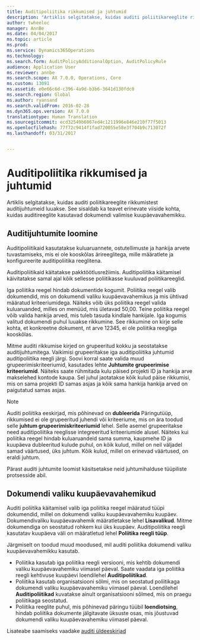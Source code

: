 ```yaml
---
title: Auditipoliitika rikkumised ja juhtumid
description: "Artiklis selgitatakse, kuidas auditi poliitikareeglite rikkumistest auditijuhtumeid luuakse. See sisaldab ka teavet erinevate viiside kohta, kuidas auditireeglite kasutavad dokumendi valimise kuupäevavahemikku."
author: twheeloc
manager: AnnBe
ms.date: 04/04/2017
ms.topic: article
ms.prod: 
ms.service: Dynamics365Operations
ms.technology: 
ms.search.form: AuditPolicyAdditionalOption, AuditPolicyRule
audience: Application User
ms.reviewer: annbe
ms.search.scope: AX 7.0.0, Operations, Core
ms.custom: 13091
ms.assetid: e0e66c6d-c396-4a9d-b3b6-3641d130fdc0
ms.search.region: Global
ms.author: ryansand
ms.search.validFrom: 2016-02-28
ms.dyn365.ops.version: AX 7.0.0
translationtype: Human Translation
ms.sourcegitcommit: ecd32549b6067ed4c1211996e846e210f77f5013
ms.openlocfilehash: 77f72c9414f1fad720055e58e3f704b9c713072f
ms.lasthandoff: 03/31/2017


---
```


# <a name="audit-policy-violations-and-cases"></a>Auditipoliitika rikkumised ja juhtumid

Artiklis selgitatakse, kuidas auditi poliitikareeglite rikkumistest auditijuhtumeid luuakse. See sisaldab ka teavet erinevate viiside kohta, kuidas auditireeglite kasutavad dokumendi valimise kuupäevavahemikku.

<a name="how-audit-cases-are-generated"></a>Auditijuhtumite loomine
-----------------------------

Auditipoliitikaid kasutatakse kuluaruannete, ostutellimuste ja hankija arvete tuvastamiseks, mis ei ole kooskõlas ärireeglitega, mille määratlete ja konfigureerite auditipoliitika reeglitena. 

Auditipoliitikaid käitatakse pakktöötlusrežiimis. Auditipoliitika käitamisel käivitatakse samal ajal kõik sellesse poliitikasse kuuluvad poliitikareeglid.

Iga poliitika reegel hindab dokumentide kogumit. Poliitika reegel valib dokumendid, mis on dokumendi valiku kuupäevavahemikus ja mis ühtivad määratud kriteeriumidega. Näiteks võib üks poliitika reegel valida kuluaruanded, milles on menüüd, mis ületavad 50,00. Teine poliitika reegel võib valida hankija arved, mis tuleb tasuda kindlale hankijale. Iga kogumis valitud dokumendi puhul luuakse rikkumine. See rikkumine on kirje selle kohta, et konkreetne dokument, nt arve 12345, ei ole poliitika reegliga kooskõlas. 

Mitme auditi rikkumise kirjed on grupeeritud kokku ja seostatakse auditijuhtumitega. Vaikimisi grupeeritakse iga auditipoliitika juhtumid auditipoliitika reegli järgi. Soovi korral saate valida muud grupeerimiskriteeriumid, kasutades lehte **Juhtumite grupeerimise kriteeriumid**. Näiteks saate rühmitada kulu päised projekti ID ja hankija arve makselehed kontode kaupa. Sel juhul jaotatakse kõik kulud päise rikkumisi, mis on sama projekti ID samas asjas ja kõik sama hankija hankija arved on paigutatud samas asjas. 

> [!NOTE]
> Auditi poliitika eeskirjad, mis põhinevad on **dubleerida** Päringutüüp, rikkumised ei ole grupeeritud juhendi või kriteeriume, mis on ära toodud selle **juhtum grupeerimiskriteeriumid** lehel. Selle asemel grupeeritakse need auditipoliitika reeglisse integreeritud kriteeriumide alusel. Näiteks kui poliitika reegel hindab kuluaruandeid sama summa, kaupmehe ID ja kuupäeva dubleeritud kulude puhul, on kõik kulud, millel on neil väljadel samad väärtused, üks juhtum. Kõik kulud, millel on erinevad väärtused, on eraldi juhtum.

Pärast auditi juhtumite loomist käsitsetakse neid juhtumihalduse tüüpiliste protsesside abil.

## <a name="document-selection-date-ranges"></a>Dokumendi valiku kuupäevavahemikud
Auditi poliitika käitamisel valib iga poliitika reegel määratud tüüpi dokumendid, millel on dokumendi valiku kuupäevavahemiku kuupäev. Dokumendivaliku kuupäevavahemik määratletakse lehel **Lisavalikud**. Mitme dokumendiga on seostatud rohkem kui üks kuupäev. Auditipoliitika reegli kasutatav kuupäeva väli on määratletud lehel **Poliitika reegli tüüp**.

Järgmiselt on toodud muud moodused, mil auditi poliitika dokumendi valiku kuupäevavahemikku kasutab.

-   Poliitika kasutab iga poliitika reegli versiooni, mis kehtib dokumendi valiku kuupäevavahemiku viimasel päeval. Saate vaadata iga poliitika reegli kehtivuse kuupäevi loendilehel **Auditipoliitikad**.
-   Poliitika kasutab organisatsiooni sõlmi, mis on seostatud poliitikaga dokumendi valiku kuupäevavahemiku viimasel päeval. Loendilehel **Auditipoliitikad** kuvatakse ainult organisatsiooni sõlmed, mis on praegu poliitikaga seostatud.
-   Poliitika reeglite puhul, mis põhinevad päringu tüübil **loendiotsing**, hindab poliitika dokumente jälgitavate üksuste osas, mis jõustuvad dokumendi valiku kuupäevavahemiku viimasel päeval.


Lisateabe saamiseks vaadake [auditi üldeeskirjad](audit-policy-rules.md)


